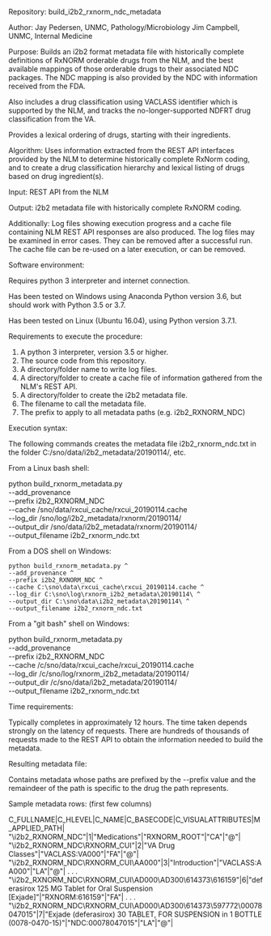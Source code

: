 Repository:
  build_i2b2_rxnorm_ndc_metadata

Author:
  Jay Pedersen, UNMC, Pathology/Microbiology
  Jim Campbell, UNMC, Internal Medicine

Purpose:
  Builds an i2b2 format metadata file with historically complete definitions
  of RxNORM orderable drugs from the NLM, and the best available mappings
  of those orderable drugs to their associated NDC packages.  The NDC
  mapping is also provided by the NDC with information received from the FDA.

  Also includes a drug classification using VACLASS identifier which is supported
  by the NLM, and tracks the no-longer-supported NDFRT drug classification from the VA.
  
  Provides a lexical ordering of drugs, starting with their ingredients.

Algorithm:
  Uses information extracted from the REST API interfaces provided by the
  NLM to determine historically complete RxNorm coding, and to create a
  drug classification hierarchy and lexical listing of drugs based on
  drug ingredient(s).
  
  Input: REST API from the NLM
  
  Output: i2b2 metadata file with historically complete RxNORM coding.

  Additionally:
          Log files showing execution progress and a cache file containing
          NLM REST API responses are also produced.  The log files may be
          examined in error cases.  They can be removed after a successful run.
          The cache file can be re-used on a later execution, or can be removed.

Software environment:

  Requires python 3 interpreter and internet connection.
  
  Has been tested on Windows using Anaconda Python version 3.6, but should
  work with Python 3.5 or 3.7.
  
  Has been tested on Linux (Ubuntu 16.04), using Python version 3.7.1.

Requirements to execute the procedure:

  1. A python 3 interpreter, version 3.5 or higher.
  2. The source code from this repository.
  3. A directory/folder name to write log files.
  4. A directory/folder to create a cache file of information gathered
     from the NLM's REST API.
  5. A directory/folder to create the i2b2 metadata file.
  6. The filename to call the metadata file.
  7. The prefix to apply to all metadata paths (e.g. i2b2_RXNORM_NDC)
  
Execution syntax:

  The following commands creates the metadata file i2b2_rxnorm_ndc.txt
  in the folder C:/sno/data/i2b2_metadata/20190114/, etc.
  
  From a Linux bash shell:
  
  python build_rxnorm_metadata.py \
    --add_provenance \
    --prefix i2b2_RXNORM_NDC \
    --cache /sno/data/rxcui_cache/rxcui_20190114.cache \
    --log_dir /sno/log/i2b2_metadata/rxnorm/20190114/ \
    --output_dir /sno/data/i2b2_metadata/rxnorm/20190114/ \
    --output_filename i2b2_rxnorm_ndc.txt

  From a DOS shell on Windows:
  
    python build_rxnorm_metadata.py ^
    --add_provenance ^
    --prefix i2b2_RXNORM_NDC ^
    --cache C:\sno\data\rxcui_cache\rxcui_20190114.cache ^
    --log_dir C:\sno\log\rxnorm_i2b2_metadata\20190114\ ^
    --output_dir C:\sno\data\i2b2_metadata\20190114\ ^
    --output_filename i2b2_rxnorm_ndc.txt
    
  From a "git bash" shell on Windows:
  
  python build_rxnorm_metadata.py \
    --add_provenance \
    --prefix i2b2_RXNORM_NDC \
    --cache /c/sno/data/rxcui_cache/rxcui_20190114.cache \
    --log_dir /c/sno/log/rxnorm_i2b2_metadata/20190114/ \
    --output_dir /c/sno/data/i2b2_metadata/20190114/ \
    --output_filename i2b2_rxnorm_ndc.txt

Time requirements:

  Typically completes in approximately 12 hours.  The time taken depends strongly on the 
  latency of requests.  There are hundreds of thousands of requests made to the
  REST API to obtain the information needed to build the metadata.

Resulting  metadata file:

  Contains metadata whose paths are prefixed by the --prefix value and the remaindeer
  of the path is specific to the drug the path represents.

Sample metadata rows: (first few columns)

  C_FULLNAME|C_HLEVEL|C_NAME|C_BASECODE|C_VISUALATTRIBUTES|M_APPLIED_PATH|
  "\i2b2_RXNORM_NDC\"|1|"Medications"|"RXNORM_ROOT"|"CA"|"@"|
  "\i2b2_RXNORM_NDC\RXNORM_CUI\"|2|"VA Drug Classes"|"VACLASS:VA000"|"FA"|"@"|
  "\i2b2_RXNORM_NDC\RXNORM_CUI\AA000\"|3|"Introduction"|"VACLASS:AA000"|"LA"|"@"|
  .
  .
  .
  "\i2b2_RXNORM_NDC\RXNORM_CUI\AD000\AD300\614373\616159\"|6|"deferasirox 125 MG Tablet for Oral Suspension [Exjade]"|"RXNORM:616159"|"FA"|
  .
  .
  .
  "\i2b2_RXNORM_NDC\RXNORM_CUI\AD000\AD300\614373\597772\00078047015\"|7|"Exjade (deferasirox) 30 TABLET, FOR SUSPENSION in 1 BOTTLE (0078-0470-15)"|"NDC:00078047015"|"LA"|"@"|

